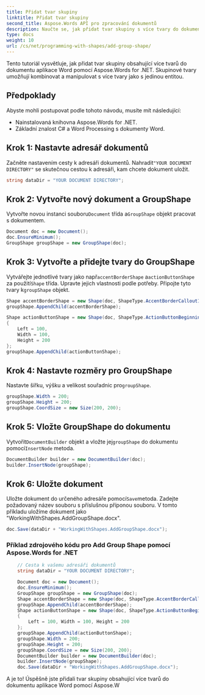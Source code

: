 ```yaml
---
title: Přidat tvar skupiny
linktitle: Přidat tvar skupiny
second_title: Aspose.Words API pro zpracování dokumentů
description: Naučte se, jak přidat tvar skupiny s více tvary do dokumentu aplikace Word pomocí Aspose.Words for .NET.
type: docs
weight: 10
url: /cs/net/programming-with-shapes/add-group-shape/
---
```


Tento tutoriál vysvětluje, jak přidat tvar skupiny obsahující více tvarů do dokumentu aplikace Word pomocí Aspose.Words for .NET. Skupinové tvary umožňují kombinovat a manipulovat s více tvary jako s jedinou entitou.

## Předpoklady
Abyste mohli postupovat podle tohoto návodu, musíte mít následující:

- Nainstalovaná knihovna Aspose.Words for .NET.
- Základní znalost C# a Word Processing s dokumenty Word.

## Krok 1: Nastavte adresář dokumentů
 Začněte nastavením cesty k adresáři dokumentů. Nahradit`"YOUR DOCUMENT DIRECTORY"` se skutečnou cestou k adresáři, kam chcete dokument uložit.

```csharp
string dataDir = "YOUR DOCUMENT DIRECTORY";
```

## Krok 2: Vytvořte nový dokument a GroupShape
 Vytvořte novou instanci souboru`Document` třída a`GroupShape` objekt pracovat s dokumentem.

```csharp
Document doc = new Document();
doc.EnsureMinimum();
GroupShape groupShape = new GroupShape(doc);
```

## Krok 3: Vytvořte a přidejte tvary do GroupShape
 Vytvářejte jednotlivé tvary jako např`accentBorderShape` a`actionButtonShape` za použití`Shape` třída. Upravte jejich vlastnosti podle potřeby. Připojte tyto tvary k`groupShape` objekt.

```csharp
Shape accentBorderShape = new Shape(doc, ShapeType.AccentBorderCallout1) { Width = 100, Height = 100 };
groupShape.AppendChild(accentBorderShape);

Shape actionButtonShape = new Shape(doc, ShapeType.ActionButtonBeginning)
{
    Left = 100,
    Width = 100,
    Height = 200
};
groupShape.AppendChild(actionButtonShape);
```

## Krok 4: Nastavte rozměry pro GroupShape
 Nastavte šířku, výšku a velikost souřadnic pro`groupShape`.

```csharp
groupShape.Width = 200;
groupShape.Height = 200;
groupShape.CoordSize = new Size(200, 200);
```

## Krok 5: Vložte GroupShape do dokumentu
 Vytvořit`DocumentBuilder` objekt a vložte jej`groupShape` do dokumentu pomocí`InsertNode` metoda.

```csharp
DocumentBuilder builder = new DocumentBuilder(doc);
builder.InsertNode(groupShape);
```

## Krok 6: Uložte dokument
 Uložte dokument do určeného adresáře pomocí`Save`metoda. Zadejte požadovaný název souboru s příslušnou příponou souboru. V tomto příkladu uložíme dokument jako "WorkingWithShapes.AddGroupShape.docx".

```csharp
doc.Save(dataDir + "WorkingWithShapes.AddGroupShape.docx");
```

### Příklad zdrojového kódu pro Add Group Shape pomocí Aspose.Words for .NET 

```csharp
	// Cesta k vašemu adresáři dokumentů
	string dataDir = "YOUR DOCUMENT DIRECTORY";

	Document doc = new Document();
	doc.EnsureMinimum();
	GroupShape groupShape = new GroupShape(doc);
	Shape accentBorderShape = new Shape(doc, ShapeType.AccentBorderCallout1) { Width = 100, Height = 100 };
	groupShape.AppendChild(accentBorderShape);
	Shape actionButtonShape = new Shape(doc, ShapeType.ActionButtonBeginning)
	{
		Left = 100, Width = 100, Height = 200
	};
	groupShape.AppendChild(actionButtonShape);
	groupShape.Width = 200;
	groupShape.Height = 200;
	groupShape.CoordSize = new Size(200, 200);
	DocumentBuilder builder = new DocumentBuilder(doc);
	builder.InsertNode(groupShape);
	doc.Save(dataDir + "WorkingWithShapes.AddGroupShape.docx");
```

A je to! Úspěšně jste přidali tvar skupiny obsahující více tvarů do dokumentu aplikace Word pomocí Aspose.W